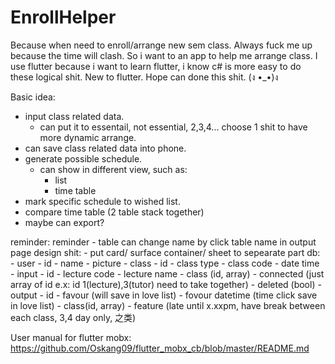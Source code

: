 # EnrollHelper
Because when need to enroll/arrange new sem class. Always fuck me up because the time will clash. So i want to an app to help me arrange class.
I use flutter because i want to learn flutter, i know c# is more easy to do these logical shit.
New to flutter. Hope can done this shit. (ง •_•)ง

Basic idea:
  - input class related data.
    - can put it to essentail, not essential, 2,3,4... choose 1 shit to have more dynamic arrange.
  - can save class related data into phone.
  - generate possible schedule.
    - can show in different view, such as:
      - list
      - time table
  - mark specific schedule to wished list.
  - compare time table (2 table stack together)
  - maybe can export?

reminder:
  reminder
    - table can change name by click table name in output page
  design shit:
    - put card/ surface container/ sheet to sepearate part
  db:
    - user
      - id
      - name
      - picture
    - class
      - id
      - class type
      - class code
      - date time
    - input
      - id
      - lecture code
      - lecture name
      - class (id, array)
      - connected (just array of id e.x: id 1(lecture),3(tutor) need to take together)
      - deleted (bool)
    - output
      - id
      - favour (will save in love list)
      - fovour datetime (time click save in love list)
      - class(id, array)
      - feature (late until x.xxpm, have break between each class, 3,4 day only, 之类)

User manual for flutter mobx:
https://github.com/Oskang09/flutter_mobx_cb/blob/master/README.md
